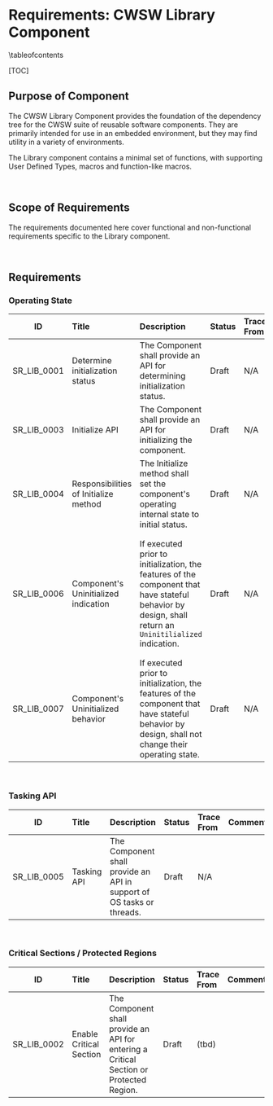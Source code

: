 # Requirements: CWSW Library Component

\tableofcontents 

[TOC]

## Purpose of Component

The CWSW Library Component provides the foundation of the dependency tree for the CWSW suite of 
reusable software components. They are primarily intended for use in an embedded environment, but 
they may find utility in a variety of environments.

The Library component contains a minimal set of functions, with supporting User Defined Types, 
macros and function-like macros.

<br>

## Scope of Requirements

The requirements documented here cover functional and non-functional
requirements specific to the Library component.

<br>

## Requirements

### Operating State

| ID 									| Title 								| Description 																					| Status 	| Trace From	| Comment 	|
| :---:									| :---									| :---																							| :---		| :---			| :---		|
| <a name="SR_LIB_0001">SR_LIB_0001</a>	| Determine initialization status		| The Component shall provide an API for determining initialization status.						| Draft		| N/A			| |
| <a name="SR_LIB_0003">SR_LIB_0003</a>	| Initialize API						| The Component shall provide an API for initializing the component.							| Draft 	| N/A			| |
| <a name="SR_LIB_0004">SR_LIB_0004</a>	| Responsibilities of Initialize method | The Initialize method shall set the component's operating internal state to initial status.	| Draft		| N/A			| |
| <a name="SR_LIB_0006">SR_LIB_0006</a>	| Component's Uninitialized indication	| If executed prior to initialization, the features of the component that have stateful behavior by design, shall return an `Uninitilialized` indication.	| Draft | N/A	| "Return" could be via callback, component-level attribute, function output parameter, function return code, etc. |
| <a name="SR_LIB_0007">SR_LIB_0007</a>	| Component's Uninitialized behavior	| If executed prior to initialization, the features of the component that have stateful behavior by design, shall not change their operating state.			| Draft	| N/A	| |

<br>

### Tasking API

| ID 									| Title 								| Description 																					| Status 	| Trace From	| Comment 	|
| :---:									| :---									| :---																							| :---		| :---			| :---		|
| <a name="SR_LIB_0005">SR_LIB_0005</a>	| Tasking API							| The Component shall provide an API in support of OS tasks or threads.							| Draft		| N/A			| |

<br>

### Critical Sections / Protected Regions

| ID 									| Title 								| Description 																				| Status 	| Trace From	| Comment 	|
| :---:									| :---									| :---																						| :---		| :---			| :---		|
| <a name="SR_LIB_0002">SR_LIB_0002</a>	| Enable Critical Section				| The Component shall provide an API for entering a Critical Section or Protected Region.	| Draft		| (tbd)			| |

<br>
